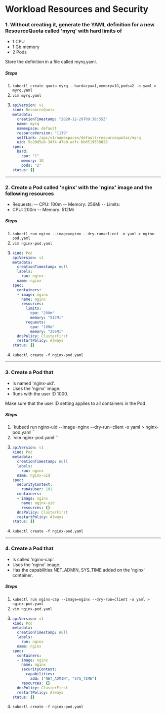 # Workload Resources and Security

### 1. Without creating it, generate the YAML definition for a new ResourceQuota called 'myrq' with hard limits of

- 1 CPU
- 1 Gb memory
- 2 Pods

Store the definition in a file called myrq.yaml.

##### Steps

1. `kubectl create quota myrq --hard=cpu=1,memory=1G,pods=2 -o yaml > myrq.yaml`
2. `vim myrq.yaml`
3. ```yaml
   apiVersion: v1
   kind: ResourceQuota
   metadata:
     creationTimestamp: "2020-12-29T09:38:55Z"
     name: myrq
     namespace: default
     resourceVersion: "1139"
     selfLink: /api/v1/namespaces/default/resourcequotas/myrq
     uid: 5e20d5ab-3df4-47eb-adfc-bb0519558828
   spec:
     hard:
       cpu: "1"
       memory: 1G
       pods: "2"
   status: {}
   ```

---

### 2. Create a Pod called 'nginx' with the 'nginx' image and the following resources

- Requests:
-- CPU: 100m
-- Memory: 256Mi
-- Limits:
- CPU: 200m
-- Memory: 512Mi

##### Steps

1. `kubectl run nginx --image=nginx --dry-run=client -o yaml > nginx-pod.yaml`
2. `vim nginx-pod.yaml`
3. ```yaml
   kind: Pod
   apiVersion: v1
   metadata:
     creationTimestamp: null
     labels:
       run: nginx
     name: nginx
   spec:
     containers:
     - image: nginx
       name: nginx
       resources:
         limits:
           cpu: "200m"
           memory: "512Mi"
         requests:
           cpu: "100m"
           memory: "256Mi"
     dnsPolicy: ClusterFirst
     restartPolicy: Always
   status: {}
   ```
4. `kubectl create -f nginx-pod.yaml`

---

### 3. Create a Pod that

- Is named 'nginx-uid'.
- Uses the 'nginx' image.
- Runs with the user ID 1000.

Make sure that the user ID setting applies to all containers in the Pod

##### Steps

1. `kubectl run nginx-uid --image=nginx --dry-run=client -o yaml > nginx-pod.yaml```
2. `vim nginx-pod.yaml```
3. ```yaml
   apiVersion: v1
   kind: Pod
   metadata:
     creationTimestamp: null
     labels:
       run: nginx
     name: nginx-uid
   spec:
     securityContext:
       runAsUser: 101
     containers:
     - image: nginx
       name: nginx-uid
       resources: {}
     dnsPolicy: ClusterFirst
     restartPolicy: Always
   status: {}
   ```
4. `kubectl create -f nginx-pod.yaml`

---

### 4. Create a Pod that

- Is called 'nginx-cap'.
- Uses the 'nginx' image.
- Has the capabilities NET_ADMIN, SYS_TIME added on the 'nginx' container.

##### Steps

1. `kubectl run nginx-cap --image=nginx --dry-run=client -o yaml > nginx-pod.yaml`
2. `vim nginx-pod.yaml`
3. ```yaml
   apiVersion: v1
   kind: Pod
   metadata:
     creationTimestamp: null
     labels:
       run: nginx
     name: nginx
   spec:
     containers:
     - image: nginx
       name: nginx
       securityContext:
         capabilities:
           add: ["NET_ADMIN", "SYS_TIME"]
       resources: {}
     dnsPolicy: ClusterFirst
     restartPolicy: Always
   status: {}
   ```
4. `kubectl create -f nginx-pod.yaml`

